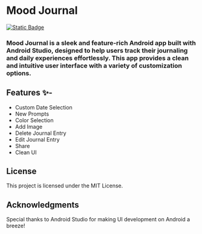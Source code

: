 # Mood Journal


[![Static Badge](https://img.shields.io/badge/Kotlin-black?logo=kotlin)]()

### Mood Journal is a sleek and feature-rich Android app built with Android Studio, designed to help users track their journaling and daily experiences effortlessly. This app provides a clean and intuitive user interface with a variety of customization options.

## Features ✨-
- Custom Date Selection
- New Prompts
- Color Selection
- Add Image
- Delete Journal Entry
- Edit Journal Entry
- Share
- Clean UI



## License
This project is licensed under the MIT License.

## Acknowledgments
Special thanks to Android Studio for making UI development on Android a breeze!
